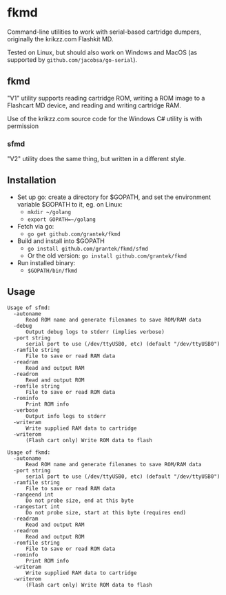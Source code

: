 # fkmd

Command-line utilities to work with serial-based cartridge dumpers, originally the krikzz.com Flashkit MD.

Tested on Linux, but should also work on Windows and MacOS (as supported by ``github.com/jacobsa/go-serial``).

## fkmd

"V1" utility supports reading cartridge ROM, writing a ROM image to a Flashcart MD device, and reading and writing cartridge RAM.

Use of the krikzz.com source code for the Windows C# utility is with permission

### sfmd

"V2" utility does the same thing, but written in a different style.

## Installation

- Set up go: create a directory for $GOPATH, and set the environment variable $GOPATH to it, eg. on Linux:
  - ``mkdir ~/golang``
  - ``export GOPATH=~/golang``
- Fetch via go:
  - ``go get github.com/grantek/fkmd``
- Build and install into $GOPATH
  - ``go install github.com/grantek/fkmd/sfmd``
  - Or the old version: ``go install github.com/grantek/fkmd``
- Run installed binary:
  - ``$GOPATH/bin/fkmd``

## Usage
```
Usage of sfmd:
  -autoname
      Read ROM name and generate filenames to save ROM/RAM data
  -debug
      Output debug logs to stderr (implies verbose)
  -port string
      serial port to use (/dev/ttyUSB0, etc) (default "/dev/ttyUSB0")
  -ramfile string
      File to save or read RAM data
  -readram
      Read and output RAM
  -readrom
      Read and output ROM
  -romfile string
      File to save or read ROM data
  -rominfo
      Print ROM info
  -verbose
      Output info logs to stderr
  -writeram
      Write supplied RAM data to cartridge
  -writerom
      (Flash cart only) Write ROM data to flash
```

```
Usage of fkmd:
  -autoname
      Read ROM name and generate filenames to save ROM/RAM data
  -port string
      serial port to use (/dev/ttyUSB0, etc) (default "/dev/ttyUSB0")
  -ramfile string
      File to save or read RAM data
  -rangeend int
      Do not probe size, end at this byte
  -rangestart int
      Do not probe size, start at this byte (requires end)
  -readram
      Read and output RAM
  -readrom
      Read and output ROM
  -romfile string
      File to save or read ROM data
  -rominfo
      Print ROM info
  -writeram
      Write supplied RAM data to cartridge
  -writerom
      (Flash cart only) Write ROM data to flash
```

